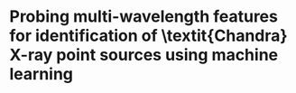 # Probing multi-wavelength features for identification of \textit{Chandra} X-ray point sources using machine learning
